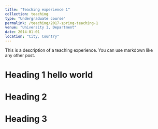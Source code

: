 ```yaml
---
title: "Teaching experience 1"
collection: teaching
type: "Undergraduate course"
permalink: /teaching/2017-spring-teaching-1
venue: "University 1, Department"
date: 2014-01-01
location: "City, Country"
---
```


This is a description of a teaching experience. You can use markdown like any other post.

Heading 1
hello world
======

Heading 2
======

Heading 3
======